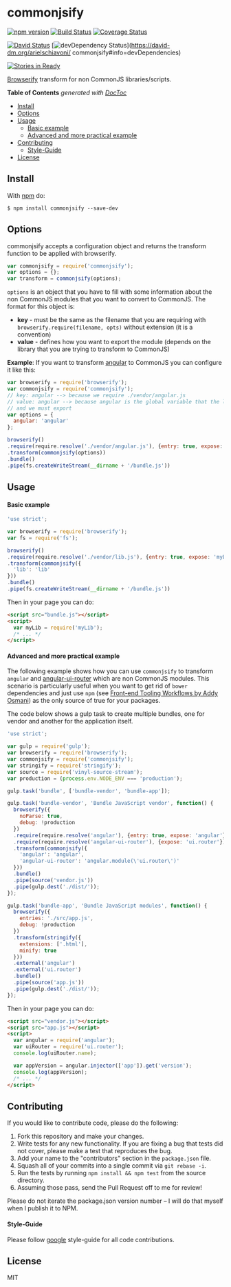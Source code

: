 # commonjsify
[![npm version](https://badge.fury.io/js/commonjsify.svg)](http://badge.fury.io/js/commonjsify)
[![Build Status](https://travis-ci.org/arielschiavoni/commonjsify.svg)](https://travis-ci.org/arielschiavoni/commonjsify)
[![Coverage Status](https://img.shields.io/coveralls/arielschiavoni/commonjsify.svg)](https://coveralls.io/r/arielschiavoni/commonjsify)

[![David Status](https://david-dm.org/arielschiavoni/commonjsify.png)](https://david-dm.org/arielschiavoni/commonjsify)
[![devDependency Status](https://david-dm.org/arielschiavoni/commonjsify/dev-status.svg)](https://david-dm.org/arielschiavoni/
commonjsify#info=devDependencies)

[![Stories in Ready](https://badge.waffle.io/arielschiavoni/commonjsify.png?label=ready&title=Stories)](https://waffle.io/arielschiavoni/commonjsify)


[Browserify](https://github.com/substack/node-browserify) transform for non CommonJS libraries/scripts.

<!-- START doctoc generated TOC please keep comment here to allow auto update -->
<!-- DON'T EDIT THIS SECTION, INSTEAD RE-RUN doctoc TO UPDATE -->
**Table of Contents**  *generated with [DocToc](http://doctoc.herokuapp.com/)*

- [Install](#install)
- [Options](#options)
- [Usage](#usage)
    - [Basic example](#basic-example)
    - [Advanced and more practical example](#advanced-and-more-practical-example)
- [Contributing](#contributing)
    - [Style-Guide](#style-guide)
- [License](#license)

<!-- END doctoc generated TOC please keep comment here to allow auto update -->

## Install

With [npm](http://npmjs.org) do:
```shell
$ npm install commonjsify --save-dev
```

## Options

commonjsify accepts a configuration object and returns the transform
function to be applied with browserify.

``` js
var commonjsify = require('commonjsify');
var options = {};
var transform = commonjsify(options);
```

`options` is an object that you have to fill with some information about the
non CommonJS modules that you want to convert to CommonJS.
The format for this object is:
* **key** - must be the same as the filename that you are requiring
            with `browserify.require(filename, opts)` without extension (it is a convention)
* **value** - defines how you want to export the module (depends on the library
that you are trying to transform to CommonJS)

**Example**: If you want to transform [angular](https://angularjs.org/) to CommonJS
you can configure it like this:

``` js
var browserify = require('browserify');
var commonjsify = require('commonjsify');
// key: angular --> because we require ./vendor/angular.js
// value: angular --> because angular is the global variable that the library creates
// and we must export
var options = {
  angular: 'angular'
};

browserify()
.require(require.resolve('./vendor/angular.js'), {entry: true, expose: 'angular'})
.transform(commonjsify(options))
.bundle()
.pipe(fs.createWriteStream(__dirname + '/bundle.js'))
```

## Usage

#### Basic example

```javascript
'use strict';

var browserify = require('browserify');
var fs = require('fs');

browserify()
.require(require.resolve('./vendor/lib.js'), {entry: true, expose: 'myLib'})
.transform(commonjsify({
  'lib': 'lib'
}))
.bundle()
.pipe(fs.createWriteStream(__dirname + '/bundle.js'))
```

Then in your page you can do:

``` html
<script src="bundle.js"></script>
<script>
  var myLib = require('myLib');
  /* ... */
</script>
```

#### Advanced and more practical example

The following example shows how you can use `commonjsify` to transform `angular`
and [angular-ui-router](https://github.com/angular-ui/ui-router)
which are non CommonJS modules. This scenario is particularly useful when you
want to get rid of `bower` dependencies and just use `npm` (see [Front-end Tooling Workflows by Addy Osmani](https://speakerdeck.com/addyosmani/front-end-tooling-workflows?slide=161))
as the only source of true for your packages.

The code below shows a gulp task to create multiple bundles, one for vendor
and another for the application itself.

```javascript
'use strict';

var gulp = require('gulp');
var browserify = require('browserify');
var commonjsify = require('commonjsify');
var stringify = require('stringify');
var source = require('vinyl-source-stream');
var production = (process.env.NODE_ENV === 'production');

gulp.task('bundle', ['bundle-vendor', 'bundle-app']);

gulp.task('bundle-vendor', 'Bundle JavaScript vendor', function() {
  browserify({
    noParse: true,
    debug: !production
  })
  .require(require.resolve('angular'), {entry: true, expose: 'angular'})
  .require(require.resolve('angular-ui-router'), {expose: 'ui.router'})
  .transform(commonjsify({
    'angular': 'angular',
    'angular-ui-router': 'angular.module(\'ui.router\')'
  }))
  .bundle()
  .pipe(source('vendor.js'))
  .pipe(gulp.dest('./dist/'));
});

gulp.task('bundle-app', 'Bundle JavaScript modules', function() {
  browserify({
    entries: './src/app.js',
    debug: !production
  })
  .transform(stringify({
    extensions: ['.html'],
    minify: true
  }))
  .external('angular')
  .external('ui.router')
  .bundle()
  .pipe(source('app.js'))
  .pipe(gulp.dest('./dist/'));
});
```

Then in your page you can do:

``` html
<script src="vendor.js"></script>
<script src="app.js"></script>
<script>
  var angular = require('angular');
  var uiRouter = require('ui.router');
  console.log(uiRouter.name);

  var appVersion = angular.injector(['app']).get('version');
  console.log(appVersion);
  /* ... */
</script>
```

## Contributing

If you would like to contribute code, please do the following:

1. Fork this repository and make your changes.
2. Write tests for any new functionality. If you are fixing a bug that tests did not cover, please make a test that reproduces the bug.
3. Add your name to the "contributors" section in the `package.json` file.
4. Squash all of your commits into a single commit via `git rebase -i`.
5. Run the tests by running `npm install && npm test` from the source directory.
6. Assuming those pass, send the Pull Request off to me for review!

Please do not iterate the package.json version number – I will do that myself when I publish it to NPM.

#### Style-Guide

Please follow [google](https://google-styleguide.googlecode.com/svn/trunk/javascriptguide.xml) style-guide for all code contributions.

## License

MIT
